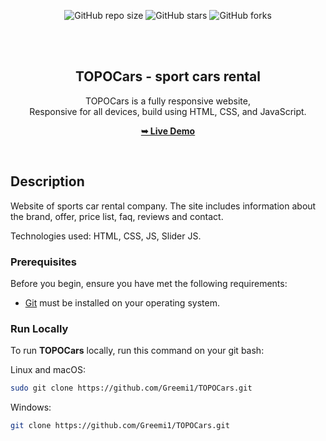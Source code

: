<div align="center">
  
  ![GitHub repo size](https://img.shields.io/github/repo-size/Greemi1/TOPOCars)
  ![GitHub stars](https://img.shields.io/github/stars/Greemi1/TOPOCars?style=social)
  ![GitHub forks](https://img.shields.io/github/forks/Greemi1/TOPOCars?style=social)

  <br />
  <br />

  <h2 align="center">TOPOCars - sport cars rental</h2>

  TOPOCars is a fully responsive website, <br />Responsive for all devices, build using HTML, CSS, and JavaScript.

  <a href="https://greemi1.github.io/TOPOCars/"><strong>➥ Live Demo</strong></a>

</div>

<br />

## Description

Website of sports car rental company. The site includes information about the brand, offer, price list, faq, reviews and contact. 

Technologies used: HTML, CSS, JS, Slider JS.

### Prerequisites

Before you begin, ensure you have met the following requirements:

* [Git](https://git-scm.com/downloads "Download Git") must be installed on your operating system.

### Run Locally

To run **TOPOCars** locally, run this command on your git bash:

Linux and macOS:

```bash
sudo git clone https://github.com/Greemi1/TOPOCars.git
```

Windows:

```bash
git clone https://github.com/Greemi1/TOPOCars.git
```